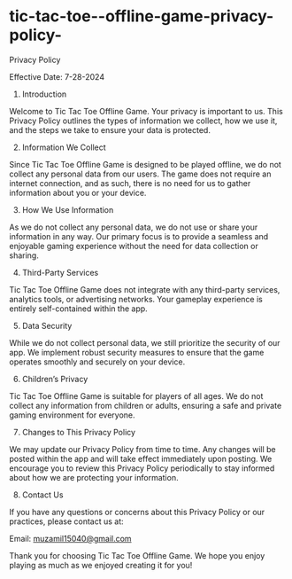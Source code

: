 # tic-tac-toe--offline-game-privacy-policy-
Privacy Policy

Effective Date: 7-28-2024
1. Introduction

Welcome to Tic Tac Toe Offline Game. Your privacy is important to us. This Privacy Policy outlines the types of information we collect, how we use it, and the steps we take to ensure your data is protected.

2. Information We Collect

Since Tic Tac Toe Offline Game is designed to be played offline, we do not collect any personal data from our users. The game does not require an internet connection, and as such, there is no need for us to gather information about you or your device.

3. How We Use Information

As we do not collect any personal data, we do not use or share your information in any way. Our primary focus is to provide a seamless and enjoyable gaming experience without the need for data collection or sharing.

4. Third-Party Services

Tic Tac Toe Offline Game does not integrate with any third-party services, analytics tools, or advertising networks. Your gameplay experience is entirely self-contained within the app.

5. Data Security

While we do not collect personal data, we still prioritize the security of our app. We implement robust security measures to ensure that the game operates smoothly and securely on your device.

6. Children’s Privacy

Tic Tac Toe Offline Game is suitable for players of all ages. We do not collect any information from children or adults, ensuring a safe and private gaming environment for everyone.

7. Changes to This Privacy Policy

We may update our Privacy Policy from time to time. Any changes will be posted within the app and will take effect immediately upon posting. We encourage you to review this Privacy Policy periodically to stay informed about how we are protecting your information.

8. Contact Us

If you have any questions or concerns about this Privacy Policy or our practices, please contact us at:

Email: muzamil15040@gmail.com


Thank you for choosing Tic Tac Toe Offline Game. We hope you enjoy playing as much as we enjoyed creating it for you!

